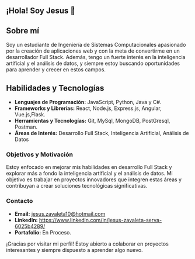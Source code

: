 ## ¡Hola! Soy Jesus 👋

## Sobre mí
Soy un estudiante de Ingeniería de Sistemas Computacionales apasionado por la creación de aplicaciones web y con la meta de convertirme en un desarrollador Full Stack. Además, tengo un fuerte interés en la inteligencia artificial y el análisis de datos, y siempre estoy buscando oportunidades para aprender y crecer en estos campos.

## Habilidades y Tecnologías
- **Lenguajes de Programación:** JavaScript, Python, Java y C#.
- **Frameworks y Librerías:** React, Node.js, Express.js, Angular, Vue.js,Flask.
- **Herramientas y Tecnologías:** Git, MySql, MongoDB, PostGresql, Postman.
- **Áreas de Interés:** Desarrollo Full Stack, Inteligencia Artificial, Análisis de Datos

<!--### Proyectos Destacados-->

### Objetivos y Motivación
Estoy enfocado en mejorar mis habilidades en desarrollo Full Stack y explorar más a fondo la inteligencia artificial y el análisis de datos. Mi objetivo es trabajar en proyectos innovadores que integren estas áreas y contribuyan a crear soluciones tecnológicas significativas.

### Contacto
- **Email:** jesus.zavaleta10@hotmail.com
- **LinkedIn:** https://www.linkedin.com/in/jesus-zavaleta-serva-6025b4289/
- **Portafolio:** En Proceso.
  
¡Gracias por visitar mi perfil! Estoy abierto a colaborar en proyectos interesantes y siempre dispuesto a aprender algo nuevo.
